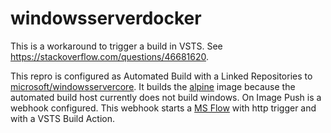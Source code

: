 # windowsserverdocker

This is a workaround to trigger a build in VSTS. See https://stackoverflow.com/questions/46681620.

This repro is configured as Automated Build with a Linked Repositories to [microsoft/windowsservercore](https://hub.docker.com/r/microsoft/windowsservercore/). It builds the [alpine](https://hub.docker.com/_/alpine/) image because the automated build host currently does not build windows. On Image Push is a webhook configured. This webhook starts a [MS Flow](https://flow.microsoft.com) with http trigger and with a VSTS Build Action.